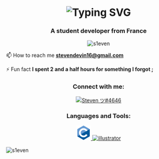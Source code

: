 <h1 align="center">
	<img src="https://readme-typing-svg.herokuapp.com?font=Fira+Code&weight=900&size=25&pause=1000&color=7618F7&width=435&lines=Hello+everyone%2C+;I'm+Steven" alt="Typing SVG"/>
</h1>
<h3 align="center">A student developer from France</h3>

<p align="center"> <img src="https://komarev.com/ghpvc/?username=s1even&label=Profile%20views&color=0e75b6&style=flat" alt="s1even" /> </p>

📫 How to reach me **stevendevin16@gmail.com**

⚡ Fun fact **I spent 2 and a half hours for something I forgot ;**

<h3 align="center">Connect with me:</h3>
<p align="center">
<a href="https://discord.gg/Steven ツ#4646" target="blank"><img align="center" src="https://raw.githubusercontent.com/rahuldkjain/github-profile-readme-generator/master/src/images/icons/Social/discord.svg" alt="Steven ツ#4646" height="30" width="40" /></a>
</p>

<h3 align="center">Languages and Tools:</h3>
<p align="center"> <a href="https://www.cprogramming.com/" target="_blank" rel="noreferrer"> <img src="https://raw.githubusercontent.com/devicons/devicon/master/icons/c/c-original.svg" alt="c" width="40" height="40"/> </a> <a href="https://www.adobe.com/in/products/illustrator.html" target="_blank" rel="noreferrer"> <img src="https://www.vectorlogo.zone/logos/adobe_illustrator/adobe_illustrator-icon.svg" alt="illustrator" width="40" height="40"/> </a> </p>

<p><img align="center" src="https://github-readme-streak-stats.herokuapp.com/?user=s1even&" alt="s1even" /></p>

